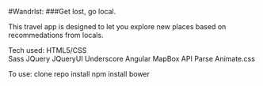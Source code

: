 #Wandrlst:
###Get lost, go local.

This travel app is designed to let you explore new places based on recommedations from locals. 

Tech used:
HTML5/CSS</br>
Sass
JQuery
JQueryUI
Underscore
Angular
MapBox API
Parse
Animate.css

To use: 
clone repo
install npm
install bower


